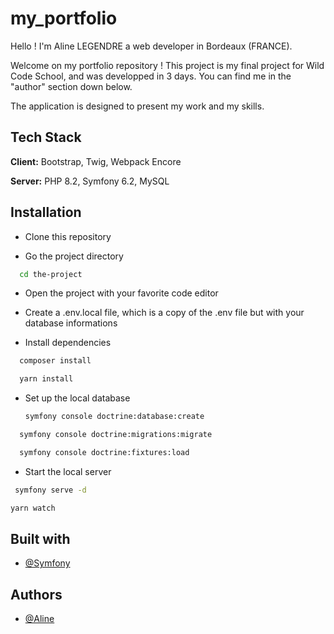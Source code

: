 # my_portfolio


Hello ! I'm Aline LEGENDRE a web developer in Bordeaux (FRANCE). 

Welcome on my portfolio repository ! This project is my final project for Wild Code School, and was developped in 3 days. You can find me in the "author" section down below.

The application is designed to present my work and my skills.

## Tech Stack

**Client:** Bootstrap, Twig, Webpack Encore

**Server:** PHP 8.2, Symfony 6.2, MySQL


## Installation

- Clone this repository

- Go the project directory
```bash
  cd the-project
  ```
- Open the project with your favorite code editor
- Create a .env.local file, which is a copy of the .env file but with your database informations

- Install dependencies

```bash
  composer install 
  ```
```bash
  yarn install 
```

- Set up the local database
  ```bash
  symfony console doctrine:database:create 
  ```
```bash
  symfony console doctrine:migrations:migrate 
```
```bash
  symfony console doctrine:fixtures:load 
```
- Start the local server
 ```bash
  symfony serve -d 
  ```
  ```bash
  yarn watch
```

## Built with

- [@Symfony](https://github.com/symfony/symfony)

## Authors

- [@Aline](https://github.com/Aline33)


